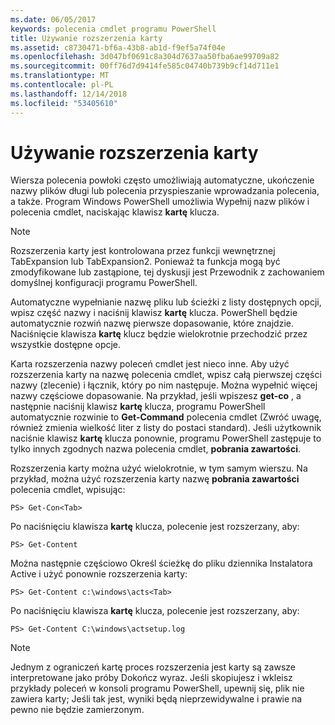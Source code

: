 ```yaml
---
ms.date: 06/05/2017
keywords: polecenia cmdlet programu PowerShell
title: Używanie rozszerzenia karty
ms.assetid: c8730471-bf6a-43b8-ab1d-f9ef5a74f04e
ms.openlocfilehash: 3d047bf0691c8a304d7637aa50fba6ae99709a82
ms.sourcegitcommit: 00ff76d7d9414fe585c04740b739b9cf14d711e1
ms.translationtype: MT
ms.contentlocale: pl-PL
ms.lasthandoff: 12/14/2018
ms.locfileid: "53405610"
---
```

# <a name="using-tab-expansion"></a>Używanie rozszerzenia karty

Wiersza polecenia powłoki często umożliwiają automatyczne, ukończenie nazwy plików długi lub polecenia przyspieszanie wprowadzania polecenia, a także. Program Windows PowerShell umożliwia Wypełnij nazw plików i polecenia cmdlet, naciskając klawisz **kartę** klucza.

> [!NOTE]
> Rozszerzenia karty jest kontrolowana przez funkcji wewnętrznej TabExpansion lub TabExpansion2. Ponieważ ta funkcja mogą być zmodyfikowane lub zastąpione, tej dyskusji jest Przewodnik z zachowaniem domyślnej konfiguracji programu PowerShell.

Automatyczne wypełnianie nazwę pliku lub ścieżki z listy dostępnych opcji, wpisz część nazwy i naciśnij klawisz **kartę** klucza. PowerShell będzie automatycznie rozwiń nazwę pierwsze dopasowanie, które znajdzie. Naciśnięcie klawisza **kartę** klucz będzie wielokrotnie przechodzić przez wszystkie dostępne opcje.

Karta rozszerzenia nazwy poleceń cmdlet jest nieco inne. Aby użyć rozszerzenia karty na nazwę polecenia cmdlet, wpisz całą pierwszej części nazwy (zlecenie) i łącznik, który po nim następuje. Można wypełnić więcej nazwy częściowe dopasowanie. Na przykład, jeśli wpiszesz **get-co** , a następnie naciśnij klawisz **kartę** klucza, programu PowerShell automatycznie rozwinie to **Get-Command** polecenia cmdlet (Zwróć uwagę, również zmienia wielkość liter z listy do postaci standard). Jeśli użytkownik naciśnie klawisz **kartę** klucza ponownie, programu PowerShell zastępuje to tylko innych zgodnych nazwa polecenia cmdlet, **pobrania zawartości**.

Rozszerzenia karty można użyć wielokrotnie, w tym samym wierszu. Na przykład, można użyć rozszerzenia karty nazwę **pobrania zawartości** polecenia cmdlet, wpisując:

```
PS> Get-Con<Tab>
```

Po naciśnięciu klawisza **kartę** klucza, polecenie jest rozszerzany, aby:

```
PS> Get-Content
```

Można następnie częściowo Określ ścieżkę do pliku dziennika Instalatora Active i użyć ponownie rozszerzenia karty:

```
PS> Get-Content c:\windows\acts<Tab>
```

Po naciśnięciu klawisza **kartę** klucza, polecenie jest rozszerzany, aby:

```
PS> Get-Content C:\windows\actsetup.log
```

> [!NOTE]
> Jednym z ograniczeń kartę proces rozszerzenia jest karty są zawsze interpretowane jako próby Dokończ wyraz. Jeśli skopiujesz i wkleisz przykłady poleceń w konsoli programu PowerShell, upewnij się, plik nie zawiera karty; Jeśli tak jest, wyniki będą nieprzewidywalne i prawie na pewno nie będzie zamierzonym.